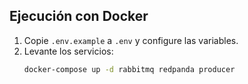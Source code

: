 ## Ejecución con Docker
1. Copie `.env.example` a `.env` y configure las variables.
2. Levante los servicios:
   ```bash
   docker-compose up -d rabbitmq redpanda producer